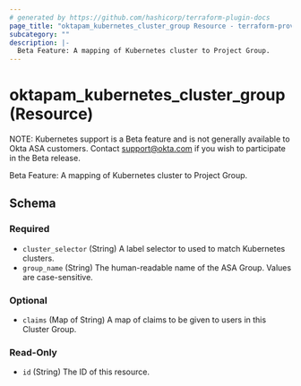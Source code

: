 ```yaml
---
# generated by https://github.com/hashicorp/terraform-plugin-docs
page_title: "oktapam_kubernetes_cluster_group Resource - terraform-provider-oktapam"
subcategory: ""
description: |-
  Beta Feature: A mapping of Kubernetes cluster to Project Group.
---
```


# oktapam_kubernetes_cluster_group (Resource)

NOTE: Kubernetes support is a Beta feature and is not generally available to Okta ASA customers. Contact support@okta.com if you wish to participate in the Beta release.

Beta Feature: A mapping of Kubernetes cluster to Project Group.



<!-- schema generated by tfplugindocs -->
## Schema

### Required

- `cluster_selector` (String) A label selector to used to match Kubernetes clusters.
- `group_name` (String) The human-readable name of the ASA Group. Values are case-sensitive.

### Optional

- `claims` (Map of String) A map of claims to be given to users in this Cluster Group.

### Read-Only

- `id` (String) The ID of this resource.


